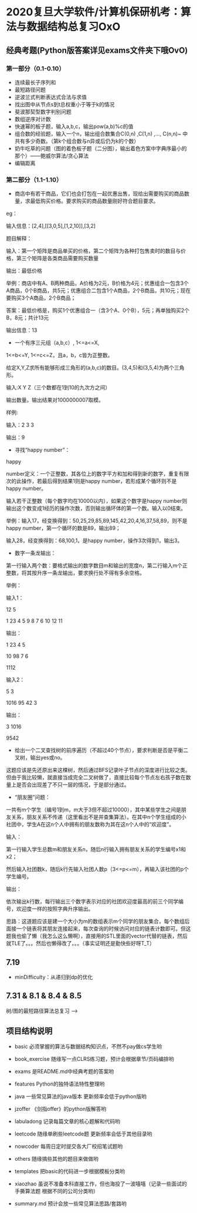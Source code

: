 # 2020复旦大学软件/计算机保研机考：算法与数据结构总复习OxO

## 经典考题(Python版答案详见exams文件夹下哦OvO)

### 第一部分（0.1-0.10）

- 连续最长子序列和
- 最短路径问题
- 逆波兰式判断表达式合法与求值
- 找出图中从节点s到t总权重小于等于k的情况
- 斐波那契型数字判别问题
- 数组逆序对计数
- 快速幂的板子题，输入a,b,c，输出pow(a,b)%c的值
- 组合数的经验题，输入一个n，输出组合数集合C(0,n) ,C(1,n) ,..., C(n,n)~ 中共有多少奇数。（第k个组合数与n异或后仍为k的个数）
- 奶牛吃草的问题（图的着色板子题（二分图），输出着色方案中字典序最小的那个）——鲍威尔算法/贪心算法
- 编辑距离

### 第二部分（1.1-1.10）

- 商店中有若干商品，它们也会打包在一起优惠出售，现给出需要购买的商品数量，求最低购买价格。要求购买的商品数量刚好符合题目要求。

eg：

输入信息：[2,4],[[3,0,5],[1,2,10]],[3,2]

题目解释：

输入：第一个矩阵是商品单买的价格，第二个矩阵为各种打包售卖时的数目与价格，第三个矩阵是各类商品需要购买数量

输出：最低价格

举例：商店中有A、B两种商品，A价格为2元，B价格为4元；优惠组合一包含3个A商品，0个B商品，共5元；优惠组合二包含1个A商品，2个B商品，共10元；现在要购买3个A商品，2个B商品；

答案：最低价格是，购买1个优惠组合一（含3个A、0个B），5元；再单独购买2个B，8元；共计13元

输出信息：13

- 一个有序三元组（a,b,c）, 1<=a<=X,

1<=b<=Y, 1<=c<=Z，且a，b，c皆为正整数。

给定X,Y,Z求所有能够形成三角形的(a,b,c)的数目。(3,4,5)和(3,5,4)为两个三角形。

输入:X Y Z（三个数都在1到10的九次方之间）

输出数量。输出结果对1000000007取模。

样例:

输入：2 3 3

输出：9

- 寻找“happy number”：

happy

number定义：一个正整数，其各位上的数字平方和加和得到新的数字，重复有限次的此操作，若最后得到结果1则是happy number，若形成某个循环则不是happy number。

输入若干正整数（每个数字均在10000以内），如果这个数字是happy number则输出这个数变成1经历的操作次数，否则输出循环体的第一个数。输入以0结束。

举例：输入17，经变换得到：50,25,29,85,89,145,42,20,4,16,37,58,89，则不是happy number，第一个循环的数是89，输出89；

输入28，经变换得到：68,100,1，是happy number，操作3次得到1，输出3。

- 数字一条龙输出：

第一行输入两个数：要格式输出的数字数目m和输出的宽度n，第二行输入m个正整数，将其按升序一条龙输出，要求换行处不得有多余空格。

举例：

输入1：

12 5

1 23 4 5 9 8 7 6 10 12 11

输出：

1 23 4 5

10 98 7 6

1112

输入2：

5 3

1016 95 42 3

输出：

3 1016

9542

- 给出一个二叉查找树的前序遍历（不超过40个节点），要求判断是否是平衡二叉树，输出yes或no。

这题应该是先还原出来这棵树，然后通过BFS记录叶子节点的深度进行比较之类。但由于我比较懒，就直接当成完全二叉树做了，直接比较每个节点左右孩子数在数量上是否会出现差了不只一层的情况，于是部分通过。

- “朋友圈”问题：

一共有m个学生（编号1到m，m大于3但不超过10000），其中某些学生之间是朋友关系，朋友关系不传递（这里看出不是并查集算法）。在其中n个学生组成的小社团中，学生A在这n个人中拥有的朋友数称为其在这n个人中的“欢迎度”。

输入：

第一行输入学生总数m和朋友关系n，随后n行输入拥有朋友关系的学生编号x1和x2；

然后输入社团数k，随后k行先输入社团人数p（3<=p<=m），再输入该社团的p个学生编号。

输出：

依次输出k行数，每行输出三个数字表示对应的社团欢迎度最高的前三个同学编号，欢迎度一样的按照字典升序输出。

思路：这道题应该是建一个大小为m的数组表示m个同学的朋友集合，每个数组后面接一个链表将其朋友连接起来，每次查询的时候访问对应的链表计数即可。但这题我也偷了懒（我怎么这么懒啊），直接用的STL里面的vector代替的链表，然后就TLE了。。。然后也懒得改了。。。（事实证明还是勤快些好呀T_T）

<!-- ## karekare算法日记

## 7.14

- 树相关问题复习
- 动态规划相关问题复习
- 排序算法复习

<!-- ## 7.18

- 哈哈。交大面试要完啦 -->

## 7.19

- minDifficulty：从递归到dp的优化

## 7.31 & 8.1 & 8.4 & 8.5

树/图的最短路径算法总复习 -->

## 项目结构说明

- basic 必须掌握的算法与数据结构知识点，不然不pay做cs学生哟

- book_exercise 随缘写一点CLRS练习题，预计会根据章节/页码编排哟

- exams 是README.md中经典考题的答案哟

- features Python的独特语法特性整理哟

- java 一些常见算法的java版本 更新频率会低于python版哟

- jzoffer 《剑指offer》的python版解答哟

- labuladong 记录每篇文章的核心题解和代码哟

- leetcode 随缘单刷些leetcode题 更新频率会低于其他目录哟

- nowcoder 每周日定时提交各大厂校招笔试题哟

- others 随缘搞些其他的题目来做做哟

- templates 把basic的代码进一步根据模板分类哟

- xiaozhao 虽说不准备本科直接工作，但也海投了一波嘻嘻（记录一些面试的手撕算法题 根据不同的公司分类哟）

- summary.md 预计会放一些常见算法思路/套路哟

